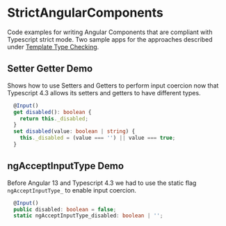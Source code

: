 # StrictAngularComponents
Code examples for writing Angular Components that are compliant with Typescript strict mode. Two sample apps for the approaches described under [Template Type Checking](https://angular.io/guide/template-typecheck#troubleshooting-template-errors).

## Setter Getter Demo

Shows how to use Setters and Getters to perform input coercion now that Typescript 4.3 allows its setters and getters to have different types.

```ts
  @Input()
  get disabled(): boolean {
    return this._disabled;
  }
  set disabled(value: boolean | string) {
    this._disabled = (value === '') || value === true;
  }
```

## ngAcceptInputType Demo

Before Angular 13 and Typescript 4.3 we had to use the static flag `ngAcceptInputType_` to enable input coercion. 

```ts
  @Input()
  public disabled: boolean = false;
  static ngAcceptInputType_disabled: boolean | '';
```
